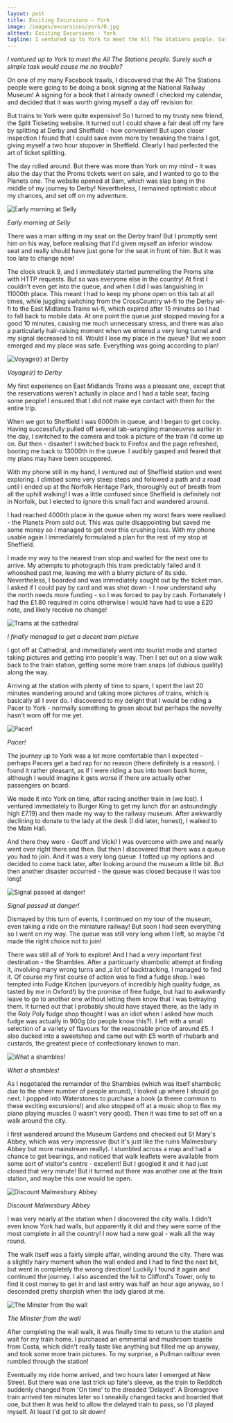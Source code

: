 ```yaml
---
layout: post
title: Exciting Excursions - York
image: /images/excursions/york/0.jpg
alttext: Exciting Excursions - York
tagline: I ventured up to York to meet the All The Stations people. Surely such a simple task would cause me no trouble?
---
```


*I ventured up to York to meet the All The Stations people. Surely such a simple task would cause me no trouble?*

On one of my many Facebook trawls, I discovered that the All The Stations people were going to be doing a book signing at the National Railway Museum! A signing for a book that I already owned! I checked my calendar, and decided that it was worth giving myself a day off revision for.

But trains to York were quite expensive! So I turned to my trusty new friend, the Split Ticketing website. It turned out I could shave a fair deal off my fare by splitting at Derby and Sheffield - how convenient! But upon closer inspection I found that I could save even more by tweaking the trains I got, giving myself a two hour stopover in Sheffield. Clearly I had perfected the art of ticket splitting.

The day rolled around. But there was more than York on my mind - it was also the day that the Proms tickets went on sale, and I wanted to go to the Planets one. The website opened at 9am, which was slap bang in the middle of my journey to Derby! Nevertheless, I remained optimistic about my chances, and set off on my adventure.

![Early morning at Selly](/images/excursions/york/1.jpg)

*Early morning at Selly*

There was a man sitting in my seat on the Derby train! But I promptly sent him on his way, before realising that I'd given myself an inferior window seat and really should have just gone for the seat in front of him. But it was too late to change now! 

The clock struck 9, and I immediately started pummelling the Proms site with HTTP requests. But so was everyone else in the country! At first I couldn't even get into the queue, and when I did I was languishing in 11000th place. This meant I had to keep my phone open on this tab at all times, while juggling switching from the CrossCountry wi-fi to the Derby wi-fi to the East Midlands Trains wi-fi, which expired after 15 minutes so I had to fall back to mobile data. At one point the queue just stopped moving for a good 10 minutes, causing me much unnecessary stress, and there was also a particularly hair-raising moment when we entered a very long tunnel and my signal decreased to nil. Would I lose my place in the queue? But we soon emerged and my place was safe. Everything was going according to plan!

![Voyage(r) at Derby](/images/excursions/york/2.jpg)

*Voyage(r) to Derby*

My first experience on East Midlands Trains was a pleasant one, except that the reservations weren't actually in place and I had a table seat, facing some people! I ensured that I did not make eye contact with them for the entire trip.

When we got to Sheffield I was 6000th in queue, and I began to get cocky. Having successfully pulled off several tab-wrangling manoeuvres earlier in the day, I switched to the camera and took a picture of the train I'd come up on. But then - disaster! I switched back to Firefox and the page refreshed, booting me back to 13000th in the queue. I audibly gasped and feared that my plans may have been scuppered.

With my phone still in my hand, I ventured out of Sheffield station and went exploring. I climbed some very steep steps and followed a path and a road until I ended up at the Norfolk Heritage Park, thoroughly out of breath from all the uphill walking! I was a little confused since Sheffield is definitely not in Norfolk, but I elected to ignore this small fact and wandered around.

I had reached 4000th place in the queue when my worst fears were realised - the Planets Prom sold out. This was quite disappointing but saved me some money so I managed to get over this crushing loss. With my phone usable again I immediately formulated a plan for the rest of my stop at Sheffield.

I made my way to the nearest tram stop and waited for the next one to arrive. My attempts to photograph this tram predictably failed and it whooshed past me, leaving me with a blurry picture of its side. Nevertheless, I boarded and was immediately sought out by the ticket man. I asked if I could pay by card and was shot down - I now understand why the north needs more funding - so I was forced to pay by cash. Fortunately I had the £1.80 required in coins otherwise I would have had to use a £20 note, and likely receive no change!

![Trams at the cathedral](/images/excursions/york/3.jpg)

*I finally managed to get a decent tram picture*

I got off at Cathedral, and immediately went into tourist mode and started taking pictures and getting into people's way. Then I set out on a slow walk back to the train station, getting some more tram snaps (of dubious quality) along the way.

Arriving at the station with plenty of time to spare, I spent the last 20 minutes wandering around and taking more pictures of trains, which is basically all I ever do. I discovered to my delight that I would be riding a Pacer to York - normally something to groan about but perhaps the novelty hasn't worn off for me yet.

![Pacer!](/images/excursions/york/4.jpg)

*Pacer!*

The journey up to York was a lot more comfortable than I expected - perhaps Pacers get a bad rap for no reason (there definitely is a reason). I found it rather pleasant, as if I were riding a bus into town back home, although I would imagine it gets worse if there are actually other passengers on board.

We made it into York on time, after racing another train in (we lost). I ventured immediately to Burger King to get my lunch (for an astoundingly high £7.19) and then made my way to the railway museum. After awkwardly declining to donate to the lady at the desk (I did later, honest), I walked to the Main Hall.

And there they were - Geoff and Vicki! I was overcome with awe and nearly went over right there and then. But then I discovered that there was a queue you had to join. And it was a very long queue. I totted up my options and decided to come back later, after looking around the museum a little bit. But then another disaster occurred - the queue was closed because it was too long!

![Signal passed at danger!](/images/excursions/york/5.jpg)

*Signal passed at danger!*

Dismayed by this turn of events, I continued on my tour of the museum, even taking a ride on the miniature railway! But soon I had seen everything so I went on my way. The queue was still very long when I left, so maybe I'd made the right choice not to join!

There was still all of York to explore! And I had a very important first destination - the Shambles. After a particuarly shambolic attempt at finding it, involving many wrong turns and ,a lot of backtracking, I managed to find it. Of course my first course of action was to find a fudge shop. I was tempted into Fudge Kitchen (purveyors of incredibly high quality fudge, as tasted by me in Oxford!) by the promise of free fudge, but had to awkwardly leave to go to another one without letting them know that I was betraying them. It turned out that I probably should have stayed there, as the lady in the Roly Poly fudge shop thought I was an idiot when I asked how much fudge was actually in 900g (do people know this?). I left with a small selection of a variety of flavours for the reasonable price of around £5. I also ducked into a sweetshop and came out with £5 worth of rhubarb and custards, the greatest piece of confectionary known to man.

![What a shambles!](/images/excursions/york/6.jpg)

*What a shambles!*

As I negotiated the remainder of the Shambles (which was itself shambolic due to the sheer number of people around), I looked up where I should go next. I popped into Waterstones to purchase a book (a theme common to these exciting excursions!) and also stopped off at a music shop to flex my piano playing muscles (I wasn't very good). Then it was time to set off on a walk around the city.

I first wandered around the Museum Gardens and checked out St Mary's Abbey, which was very impressive (but it's just like the ruins Malmesbury Abbey but more mainstream really). I stumbled across a map and had a chance to get bearings, and noticed that walk leaflets were available from some sort of visitor's centre - excellent! But I googled it and it had just closed that very minute! But it turned out there was another one at the train station, and maybe this one would be open.

![Discount Malmesbury Abbey](/images/excursions/york/7.jpg)

*Discount Malmesbury Abbey*

I was very nearly at the station when I discovered the city walls. I didn't even know York had walls, but apparently it did and they were some of the most complete in all the country! I now had a new goal - walk all the way round.

The walk itself was a fairly simple affair, winding around the city. There was a slightly hairy moment when the wall ended and I had to find the next bit, but went in completely the wrong direction! Luckily I found it again and continued the journey. I also ascended the hill to Clifford's Tower, only to find it cost money to get in and last entry was half an hour ago anyway, so I descended pretty sharpish when the lady glared at me.

![The Minster from the wall](/images/excursions/york/8.jpg)

*The Minster from the wall*

After completing the wall walk, it was finally time to return to the station and wait for my train home. I purchased an emmental and mushroom toastie from Costa, which didn't really taste like anything but filled me up anyway, and took some more train pictures. To my surprise, a Pullman railtour even rumbled through the station!

Eventually my ride home arrived, and two hours later I emerged at New Street. But there was one last trick up fate's sleeve, as the train to Redditch suddenly changed from 'On time' to the dreaded 'Delayed'. A Bromsgrove train arrived ten minutes later so I sneakily changed tacks and boarded that one, but then it was held to allow the delayed train to pass, so I'd played myself. At least I'd got to sit down!
